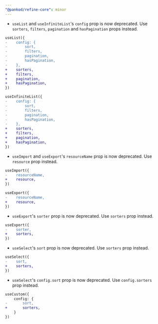 ```yaml
---
"@pankod/refine-core": minor
---
```


-   `useList` and `useInfiniteList`'s `config` prop is now deprecated. Use `sorters`, `filters`, `pagination` and `hasPagination` props instead.

```diff
useList({
-    config: {
-        sort,
-        filters,
-        pagination,
-        hasPagination,
-    },
+    sorters,
+    filters,
+    pagination,
+    hasPagination,
})

useInfiniteList({
-    config: {
-        sort,
-        filters,
-        pagination,
-        hasPagination,
-    },
+    sorters,
+    filters,
+    pagination,
+    hasPagination,
})
```

-   `useImport` and `useExport`'s `resourceName` prop is now deprecated. Use `resource` prop instead.

```diff
useImport({
-    resourceName,
+    resource,
})

useExport({
-    resourceName,
+    resource,
})
```

-   `useExport`'s `sorter` prop is now deprecated. Use `sorters` prop instead.

```diff
useExport({
-    sorter,
+    sorters,
})
```

-   `useSelect`'s `sort` prop is now deprecated. Use `sorters` prop instead.

```diff
useSelect({
-    sort,
+    sorters,
})
```

-   `useSelect`'s `config.sort` prop is now deprecated. Use `config.sorters` prop instead.

```diff
useCustom({
    config: {
-       sort,
+       sorters,
    }
})
```
